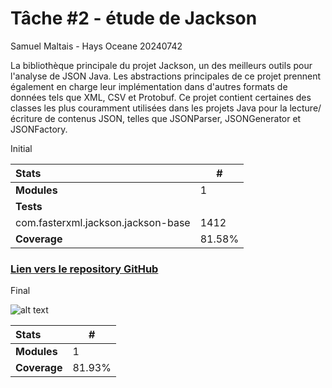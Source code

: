 # Tâche #2 - étude de Jackson

Samuel Maltais - Hays Oceane 20240742

La bibliothèque principale du projet Jackson, un des meilleurs outils pour l'analyse de JSON Java. Les abstractions principales de ce projet prennent également en charge leur implémentation dans d'autres formats de données tels que XML, CSV et Protobuf. Ce projet contient certaines des classes les plus couramment utilisées dans les projets Java pour la lecture/écriture de contenus JSON, telles que JSONParser, JSONGenerator et JSONFactory.

Initial

| Stats                              | #      |
| :--------------------------------- | ------ |
| **Modules**                        | 1      |
| **Tests**                          |        |
| com.fasterxml.jackson.jackson-base | 1412   |
| **Coverage**                       | 81.58% |

### [Lien vers le repository GitHub](https://github.com/SamuelMaltais/jackson-core)

Final

![alt text](image.png)

| Stats        | #      |
| :----------- | ------ |
| **Modules**  | 1      |
| **Coverage** | 81.93% |
